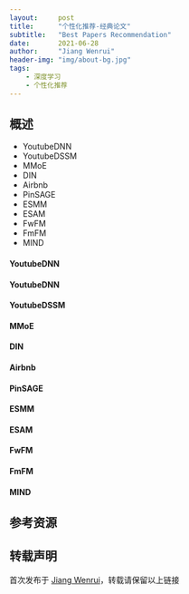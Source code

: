 ```yaml
---
layout:     post
title:      "个性化推荐-经典论文"
subtitle:   "Best Papers Recommendation"
date:       2021-06-28
author:     "Jiang Wenrui"
header-img: "img/about-bg.jpg"
tags:
    - 深度学习
    - 个性化推荐
---
```


## 概述

* YoutubeDNN
* YoutubeDSSM
* MMoE
* DIN
* Airbnb
* PinSAGE
* ESMM
* ESAM
* FwFM
* FmFM
* MIND

#### YoutubeDNN

#### YoutubeDNN

#### YoutubeDSSM

#### MMoE

#### DIN

#### Airbnb

#### PinSAGE

#### ESMM

#### ESAM

#### FwFM

#### FmFM

#### MIND

## 参考资源

## 转载声明

首次发布于 [Jiang Wenrui](http://wenruij.github.io)，转载请保留以上链接